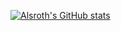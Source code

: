 [![Alsroth's GitHub stats](https://github-readme-stats.vercel.app/api?username=alsroth&count_private=true&show_icons=true)](https://github.com/anuraghazra/github-readme-stats)
